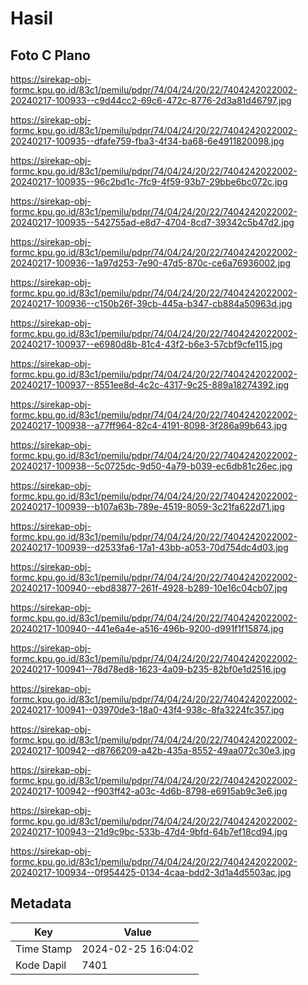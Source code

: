 # Hasil

## Foto C Plano

https://sirekap-obj-formc.kpu.go.id/83c1/pemilu/pdpr/74/04/24/20/22/7404242022002-20240217-100933--c9d44cc2-69c6-472c-8776-2d3a81d46797.jpg

https://sirekap-obj-formc.kpu.go.id/83c1/pemilu/pdpr/74/04/24/20/22/7404242022002-20240217-100935--dfafe759-fba3-4f34-ba68-6e4911820098.jpg

https://sirekap-obj-formc.kpu.go.id/83c1/pemilu/pdpr/74/04/24/20/22/7404242022002-20240217-100935--96c2bd1c-7fc9-4f59-93b7-29bbe6bc072c.jpg

https://sirekap-obj-formc.kpu.go.id/83c1/pemilu/pdpr/74/04/24/20/22/7404242022002-20240217-100935--542755ad-e8d7-4704-8cd7-39342c5b47d2.jpg

https://sirekap-obj-formc.kpu.go.id/83c1/pemilu/pdpr/74/04/24/20/22/7404242022002-20240217-100936--1a97d253-7e90-47d5-870c-ce6a76936002.jpg

https://sirekap-obj-formc.kpu.go.id/83c1/pemilu/pdpr/74/04/24/20/22/7404242022002-20240217-100936--c150b26f-39cb-445a-b347-cb884a50963d.jpg

https://sirekap-obj-formc.kpu.go.id/83c1/pemilu/pdpr/74/04/24/20/22/7404242022002-20240217-100937--e6980d8b-81c4-43f2-b6e3-57cbf9cfe115.jpg

https://sirekap-obj-formc.kpu.go.id/83c1/pemilu/pdpr/74/04/24/20/22/7404242022002-20240217-100937--8551ee8d-4c2c-4317-9c25-889a18274392.jpg

https://sirekap-obj-formc.kpu.go.id/83c1/pemilu/pdpr/74/04/24/20/22/7404242022002-20240217-100938--a77ff964-82c4-4191-8098-3f286a99b643.jpg

https://sirekap-obj-formc.kpu.go.id/83c1/pemilu/pdpr/74/04/24/20/22/7404242022002-20240217-100938--5c0725dc-9d50-4a79-b039-ec6db81c26ec.jpg

https://sirekap-obj-formc.kpu.go.id/83c1/pemilu/pdpr/74/04/24/20/22/7404242022002-20240217-100939--b107a63b-789e-4519-8059-3c21fa622d71.jpg

https://sirekap-obj-formc.kpu.go.id/83c1/pemilu/pdpr/74/04/24/20/22/7404242022002-20240217-100939--d2533fa6-17a1-43bb-a053-70d754dc4d03.jpg

https://sirekap-obj-formc.kpu.go.id/83c1/pemilu/pdpr/74/04/24/20/22/7404242022002-20240217-100940--ebd83877-261f-4928-b289-10e16c04cb07.jpg

https://sirekap-obj-formc.kpu.go.id/83c1/pemilu/pdpr/74/04/24/20/22/7404242022002-20240217-100940--441e6a4e-a516-496b-9200-d991f1f15874.jpg

https://sirekap-obj-formc.kpu.go.id/83c1/pemilu/pdpr/74/04/24/20/22/7404242022002-20240217-100941--78d78ed8-1623-4a09-b235-82bf0e1d2516.jpg

https://sirekap-obj-formc.kpu.go.id/83c1/pemilu/pdpr/74/04/24/20/22/7404242022002-20240217-100941--03970de3-18a0-43f4-938c-8fa3224fc357.jpg

https://sirekap-obj-formc.kpu.go.id/83c1/pemilu/pdpr/74/04/24/20/22/7404242022002-20240217-100942--d8766209-a42b-435a-8552-49aa072c30e3.jpg

https://sirekap-obj-formc.kpu.go.id/83c1/pemilu/pdpr/74/04/24/20/22/7404242022002-20240217-100942--f903ff42-a03c-4d6b-8798-e6915ab9c3e6.jpg

https://sirekap-obj-formc.kpu.go.id/83c1/pemilu/pdpr/74/04/24/20/22/7404242022002-20240217-100943--21d9c9bc-533b-47d4-9bfd-64b7ef18cd94.jpg

https://sirekap-obj-formc.kpu.go.id/83c1/pemilu/pdpr/74/04/24/20/22/7404242022002-20240217-100934--0f954425-0134-4caa-bdd2-3d1a4d5503ac.jpg


## Metadata

| Key        | Value               |
| ---------- | ------------------- |
| Time Stamp | 2024-02-25 16:04:02 |
| Kode Dapil | 7401                |



